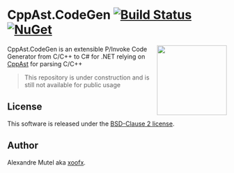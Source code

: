 # CppAst.CodeGen [![Build Status](https://github.com/xoofx/CppAst.CodeGen/workflows/ci/badge.svg?branch=master)](https://github.com/xoofx/CppAst.CodeGen/actions) [![NuGet](https://img.shields.io/nuget/v/CppAst.CodeGen.svg)](https://www.nuget.org/packages/CppAst.CodeGen/)

<img align="right" width="160px" height="160px" src="https://raw.githubusercontent.com/xoofx/CppAst.CodeGen/master/img/cppast_codegen.png">

CppAst.CodeGen is an extensible P/Invoke Code Generator from C/C++ to C# for .NET relying on [CppAst](https://github.com/xoofx/CppAst) for parsing C/C++ 

> This repository is under construction and is still not available for public usage

## License

This software is released under the [BSD-Clause 2 license](https://opensource.org/licenses/BSD-2-Clause). 

## Author

Alexandre Mutel aka [xoofx](http://xoofx.com).
